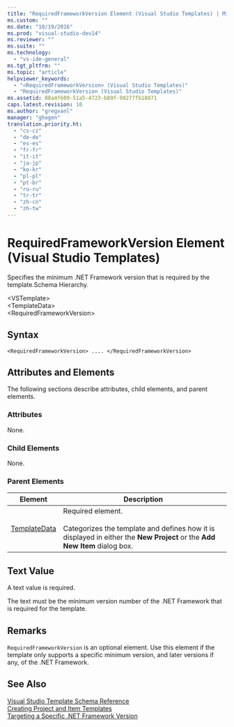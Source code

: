 ```yaml
---
title: "RequiredFrameworkVersion Element (Visual Studio Templates) | Microsoft Docs"
ms.custom: ""
ms.date: "10/19/2016"
ms.prod: "visual-studio-dev14"
ms.reviewer: ""
ms.suite: ""
ms.technology: 
  - "vs-ide-general"
ms.tgt_pltfrm: ""
ms.topic: "article"
helpviewer_keywords: 
  - "<RequiredFrameworkVersion> (Visual Studio Templates)"
  - "RequiredFrameworkVersion (Visual Studio Templates)"
ms.assetid: 08a4f609-51a5-4723-b89f-99277fb18871
caps.latest.revision: 10
ms.author: "gregvanl"
manager: "ghogen"
translation.priority.ht: 
  - "cs-cz"
  - "de-de"
  - "es-es"
  - "fr-fr"
  - "it-it"
  - "ja-jp"
  - "ko-kr"
  - "pl-pl"
  - "pt-br"
  - "ru-ru"
  - "tr-tr"
  - "zh-cn"
  - "zh-tw"
---
```

# RequiredFrameworkVersion Element (Visual Studio Templates)
Specifies the minimum .NET Framework version that is required by the template.Schema Hierarchy.  
  
 \<VSTemplate>  
 \<TemplateData>  
 \<RequiredFrameworkVersion>  
  
## Syntax  
  
```  
<RequiredFrameworkVersion> .... </RequiredFrameworkVersion>  
```  
  
## Attributes and Elements  
 The following sections describe attributes, child elements, and parent elements.  
  
### Attributes  
 None.  
  
### Child Elements  
 None.  
  
### Parent Elements  
  
|Element|Description|  
|-------------|-----------------|  
|[TemplateData](../extensibility/templatedata-element--visual-studio-templates-.md)|Required element.<br /><br /> Categorizes the template and defines how it is displayed in either the **New Project** or the **Add New Item** dialog box.|  
  
## Text Value  
 A text value is required.  
  
 The text must be the minimum version number of the .NET Framework that is required for the template.  
  
## Remarks  
 `RequiredFrameworkVersion` is an optional element. Use this element if the template only supports a specific minimum version, and later versions if any, of the .NET Framework.  
  
## See Also  
 [Visual Studio Template Schema Reference](../extensibility/visual-studio-template-schema-reference.md)   
 [Creating Project and Item Templates](../ide/creating-project-and-item-templates.md)   
 [Targeting a Specific .NET Framework Version](../ide/targeting-a-specific-.net-framework-version.md)